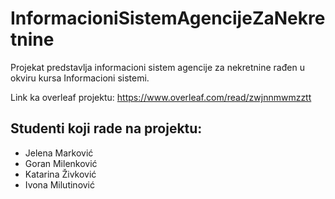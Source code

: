 # InformacioniSistemAgencijeZaNekretnine

Projekat predstavlja informacioni sistem agencije za nekretnine rađen u okviru kursa Informacioni sistemi.

Link ka overleaf projektu:
https://www.overleaf.com/read/zwjnnmwmzztt

## Studenti koji rade na projektu:
* Jelena Marković
* Goran Milenković
* Katarina Živković
* Ivona Milutinović
